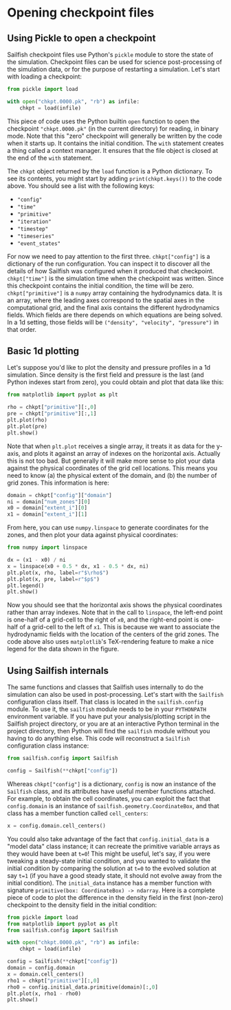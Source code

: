 # Opening checkpoint files

## Using Pickle to open a checkpoint

Sailfish checkpoint files use Python's `pickle` module to store the state of
the simulation. Checkpoint files can be used for science post-processing of the
simulation data, or for the purpose of restarting a simulation. Let's start
with loading a checkpoint:

```python
from pickle import load

with open("chkpt.0000.pk", "rb") as infile:
    chkpt = load(infile)
```

This piece of code uses the Python builtin `open` function to open the
checkpoint `"chkpt.0000.pk"` (in the current directory) for reading, in binary
mode. Note that this "zero" checkpoint will generally be written by the code
when it starts up. It contains the initial condition. The `with` statement
creates a thing called a context manager. It ensures that the file object is
closed at the end of the `with` statement.

The `chkpt` object returned by the `load` function is a Python dictionary. To
see its contents, you might start by adding `print(chkpt.keys())` to the code
above. You should see a list with the following keys:

- `"config"`
- `"time"`
- `"primitive"`
- `"iteration"`
- `"timestep"`
- `"timeseries"`
- `"event_states"`

For now we need to pay attention to the first three. `chkpt["config"]` is a
dictionary of the run configuration. You can inspect it to discover all the
details of how Sailfish was configured when it produced that checkpoint.
`chkpt["time"]` is the simulation time when the checkpoint was written. Since
this checkpoint contains the initial condition, the time will be zero.
`chkpt["primitive"]` is a `numpy` array containing the hydrodynamics data. It
is an array, where the leading axes correspond to the spatial axes in the
computational grid, and the final axis contains the different hydrodynamics
fields. Which fields are there depends on which equations are being solved. In
a 1d setting, those fields will be `("density", "velocity", "pressure")` in
that order.

## Basic 1d plotting    

Let's suppose you'd like to plot the density and pressure profiles in a 1d
simulation. Since density is the first field and pressure is the last (and
Python indexes start from zero), you could obtain and plot that data like this:

```python
from matplotlib import pyplot as plt

rho = chkpt["primitive"][:,0]
pre = chkpt["primitive"][:,1]
plt.plot(rho)
plt.plot(pre)
plt.show()
```

Note that when `plt.plot` receives a single array, it treats it as data for the
y-axis, and plots it against an array of indexes on the horizontal axis.
Actually this is not too bad. But generally it will make more sense to plot
your data against the physical coordinates of the grid cell locations. This
means you need to know (a) the physical extent of the domain, and (b) the
number of grid zones. This information is here:

```python
domain = chkpt["config"]["domain"]
ni = domain["num_zones"][0]
x0 = domain["extent_i"][0]
x1 = domain["extent_i"][1]
```

From here, you can use `numpy.linspace` to generate coordinates for the zones, and then plot your data against physical coordinates:

```python
from numpy import linspace

dx = (x1 - x0) / ni
x = linspace(x0 + 0.5 * dx, x1 - 0.5 * dx, ni)
plt.plot(x, rho, label=r"$\rho$")
plt.plot(x, pre, label=r"$p$")
plt.legend()
plt.show()
```

Now you should see that the horizontal axis shows the physical coordinates
rather than array indexes. Note that in the call to `linspace`, the left-end
point is one-half of a grid-cell to the right of `x0`, and the right-end point
is one-half of a grid-cell to the left of `x1`. This is because we want to
associate the hydrodynamic fields with the location of the centers of the grid
zones. The code above also uses `matplotlib`'s TeX-rendering feature to make a
nice legend for the data shown in the figure.

## Using Sailfish internals

The same functions and classes that Sailfish uses internally to do the
simulation can also be used in post-processing. Let's start with the `Sailfish`
configuration class itself. That class is located in the `sailfish.config`
module. To use it, the `sailfish` module needs to be in your `PYTHONPATH`
environment variable. If you have put your analysis/plotting script in the
Sailfish project directory, or you are at an interactive Python terminal in the
project directory, then Python will find the `sailfish` module without you
having to do anything else. This code will reconstruct a `Sailfish`
configuration class instance:

```python
from sailfish.config import Sailfish

config = Sailfish(**chkpt["config"])
```

Whereas `chkpt["config"]` is a dictionary, `config` is now an instance of the `Sailfish` class, and its attributes have useful member functions attached. For example, to obtain the cell coordinates, you can exploit the fact that `config.domain` is an instance of `sailfish.geometry.CoordinateBox`, and that class has a member function called `cell_centers`:

```python
x = config.domain.cell_centers()
```

You could also take advantage of the fact that `config.initial_data` is a
"model data" class instance; it can recreate the primitive variable arrays
as they would have been at `t=0`! This might be useful, let's say, if you
were tweaking a steady-state initial condition, and you wanted to validate
the initial condition by comparing the solution at `t=0` to the evolved
solution at say `t=1` (if you have a good steady state, it should not evolve
away from the initial condition). The `initial_data` instance has a member
function with signature `primitive(box: CoordinateBox) -> ndarray`. Here is
a complete piece of code to plot the difference in the density field in the
first (non-zero) checkpoint to the density field in the initial condition:

```python
from pickle import load
from matplotlib import pyplot as plt
from sailfish.config import Sailfish

with open("chkpt.0000.pk", "rb") as infile:
    chkpt = load(infile)

config = Sailfish(**chkpt["config"])
domain = config.domain
x = domain.cell_centers()
rho1 = chkpt["primitive"][:,0]
rho0 = config.initial_data.primitive(domain)[:,0]
plt.plot(x, rho1 - rho0)
plt.show()
```
